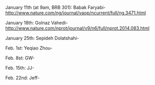 January 11th (at 9am, BRB 301): Babak Faryabi-http://www.nature.com/ng/journal/vaop/ncurrent/full/ng.3471.html

January 18th: Golnaz Vahedi-http://www.nature.com/nprot/journal/v9/n6/full/nprot.2014.083.html

January 25th: Sepideh Dolatshahi-

Feb. 1st: Yeqiao Zhou-

Feb. 8st: GW-

Feb. 15th: JJ-

Feb. 22nd: Jeff-
